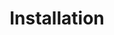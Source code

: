 ---
title: "Installation"
draft: false
weight: 2
type: docs
icon: mdi-cog-outline
StartPage : '?'
---